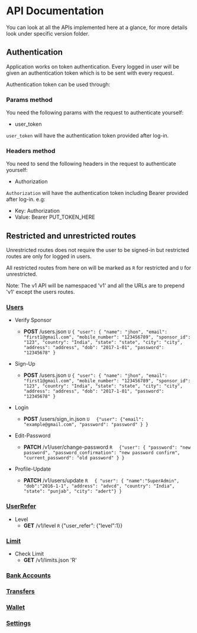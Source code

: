 # API Documentation

You can look at all the APIs implemented here at a glance, for more details look under specific version folder.

## Authentication

Application works on token authentication. Every logged in user will be given an authentication token which is to be sent with every request.

Authentication token can be used through:

### Params method

You need the following params with the request to authenticate yourself:

* user_token

`user_token` will have the authentication token provided after log-in.

### Headers method

You need to send the following headers in the request to authenticate yourself:

* Authorization

`Authorization` will have the authentication token including Bearer provided after log-in.
e.g:
* Key: Authorization
* Value: Bearer PUT_TOKEN_HERE

## Restricted and unrestricted routes

Unrestricted routes does not require the user to be signed-in but restricted routes are only for logged in users.

All restricted routes from here on will be marked as `R` for restricted and `U` for unrestricted.

Note: The v1 API will be namespaced 'v1' and all the URLs are to prepend 'v1' except the users routes.


### [Users](doc/v1/users.md)

* Verify Sponsor
    * **POST** /users.json `U` `{ "user": { "name": "jhon",	"email": "first1@gmail.com", "mobile_number": "123456789", "sponsor_id": "123", "country": "India",	"state": "state", "city": "city", "address": "address", "dob": "2017-1-01", "password": "12345678" }`

* Sign-Up
    * **POST** /users.json `U` `{ "user": { "name": "jhon",	"email": "first1@gmail.com", "mobile_number": "123456789", "sponsor_id": "123", "country": "India",	"state": "state", "city": "city", "address": "address", "dob": "2017-1-01", "password": "12345678" }`

* Login
    * **POST** /users/sign_in.json `U` `  {"user": {"email": "example@gmail.com", "password": "password" } }`

* Edit-Password
    * **PATCH** /v1/user/change-password `R` `  {"user": { "password": "new password", "password_confirmation": "new password confirm",	"current_password": "old password" } }`

* Profile-Update
    * **PATCH** /v1/users/update `R` `  { "user": { "name":"SuperAdmin", "dob":"2016-1-1", "address": "advcd", "country": "India", "state": "punjab", "city": "adert"} }`

### [UserRefer](doc/v1/checkLevel.md)

* Level
    * **GET** /v1/level `R` {"user_refer": {"level":1}}

### [Limit](doc/v1/limit.md)
* Check Limit
    * **GET** /v1/limits.json 'R'

### [Bank Accounts](v1/bankAccounts.md)

### [Transfers](v1/bankTransfer.md)

### [Wallet](v1/wallet.md)

### [Settings](v1/settings.md)
